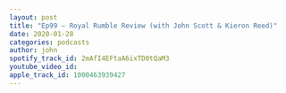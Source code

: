 ```yaml
---
layout: post
title: "Ep99 – Royal Rumble Review (with John Scott & Kieron Reed)"
date: 2020-01-28
categories: podcasts
author: john
spotify_track_id: 2mAfI4EFtaA6ixTD0tQaM3
youtube_video_id: 
apple_track_id: 1000463939427
---
```


